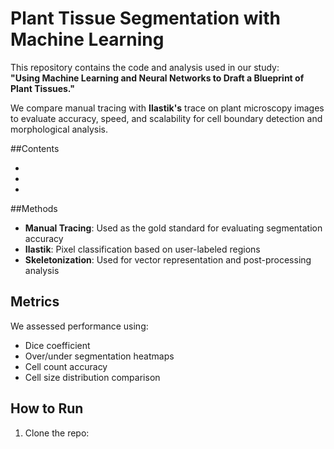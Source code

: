 # Plant Tissue Segmentation with Machine Learning

This repository contains the code and analysis used in our study:  
**"Using Machine Learning and Neural Networks to Draft a Blueprint of Plant Tissues."**

We compare manual tracing with **Ilastik's** trace on plant microscopy images to evaluate accuracy, speed, and scalability for cell boundary detection and morphological analysis.

##Contents

- 
- 
- 

##Methods

- **Manual Tracing**: Used as the gold standard for evaluating segmentation accuracy  
- **Ilastik**: Pixel classification based on user-labeled regions  
- **Skeletonization**: Used for vector representation and post-processing analysis

## Metrics

We assessed performance using:
- Dice coefficient
- Over/under segmentation heatmaps
- Cell count accuracy
- Cell size distribution comparison

## How to Run

1. Clone the repo:
  
